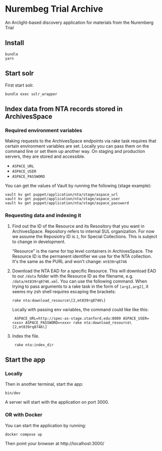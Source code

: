 # Nurembeg Trial Archive

An Arclight-based discovery application for materials from the Nuremberg Trial

## Install
```
bundle
yarn
```


## Start solr
First start solr.
```shell
bundle exec solr_wrapper
```

## Index data from NTA records stored in ArchivesSpace

### Required environment variables
Making requests to the ArchivesSpace endpoints via rake task requires that certain environment variables are set. Locally you can pass them on the command line or set them up another way. On staging and production servers, they are stored and accessible.
- `ASPACE_URL`
- `ASPACE_USER`
- `ASPACE_PASSWORD`

You can get the values of Vault by running the following (stage example):
```shell
vault kv get puppet/application/nta/stage/aspace_url
vault kv get puppet/application/nta/stage/aspace_user
vault kv get puppet/application/nta/stage/aspace_password
```

### Requesting data and indexing it
1. Find out the ID of the Resource and its Resository that you want in ArchivesSpace. Repository refers to internal SUL organization. For now we assume the Reposiotry ID is `2`, for Special Collections. This is subject to change in development. 

    "Resource" is the name for top level containers in ArchivesSpace. The Resource ID is the permanent identifier we use for the NTA collection. It's the same as the PURL and won't change: `mt839rq8746`

2. Download the NTA EAD for a specific Resource. This will download EAD to our `/data` folder with the Resource ID as the filename, e.g. `/data/mt839rq8746.xml`. You can use the following command. When trying to pass arguments to a rake task in the form of `[arg1,arg2]`, it seems my zsh shell requires escaping the brackets:
    ```shell
    rake nta:download_resource\[2,mt839rq8746\]           
    ```

    Locally with passing env variables, the command could like like this:
    ```shell
     ASPACE_URL=http://spec-as-stage.stanford.edu:8089 ASPACE_USER=<xxx> ASPACE_PASSWORD=<xxx> rake nta:download_resource\[2,mt839rq8746\]  
     ```
3. Index the file.
    ```shell
     rake nta:index_dir       
    ```
## Start the app

### Locally
Then in another terminal, start the app:
```shell
bin/dev
```
A server will start with the application on port 3000.

### OR with Docker
You can start the application by running:
```
docker compose up
```
Then point your browser at http://localhost:3000/
